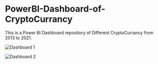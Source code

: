 # PowerBI-Dashboard-of-CryptoCurrancy
This is a Power BI Dashboard repository of Different CryptoCurrancy from 2013 to 2021.

![Dashboard 1](https://github.com/ganesh8465/PowerBI-Dashboard-of-CryptoCurrancy/assets/60468999/29d38284-6d5a-4b47-9732-b08957e66adf)


![Dashboard 2](https://github.com/ganesh8465/PowerBI-Dashboard-of-CryptoCurrancy/assets/60468999/f6fc9223-b141-4ec5-86b6-d7ad00afa26e)
